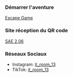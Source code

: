 ### Démarrer l'aventure
[Escape Game](https://clementsalomons22005748.github.io/Escape-Game/)

### Site réception du QR code
[SAE 2.06](https://shock546.github.io/sae-2.06/)

### Réseaux Sociaux
- Instagram: [it_room_13](https://instagram.com/it_room_13?igshid=YmMyMTA2M2Y=)
- TikTok: [it_room_13](https://www.tiktok.com/@it_room_13?_t=8ZqhZV2xuxq&_r=1)
